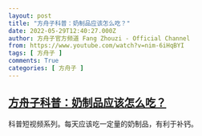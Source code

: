 ```yaml
---
layout: post
title: "方舟子科普：奶制品应该怎么吃？"
date: 2022-05-29T12:40:27.000Z
author: 方舟子官方频道 Fang Zhouzi - Official Channel
from: https://www.youtube.com/watch?v=nim-6iHqBYI
tags: [ 方舟子 ]
comments: True
categories: [ 方舟子 ]
---
```

<!--1653828027000-->
[方舟子科普：奶制品应该怎么吃？](https://www.youtube.com/watch?v=nim-6iHqBYI)
------

<div>
科普短视频系列。每天应该吃一定量的奶制品，有利于补钙。
</div>
